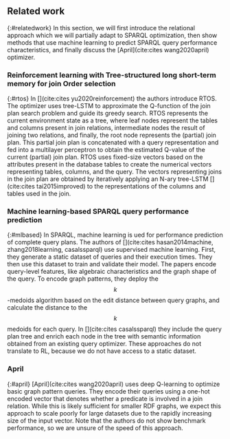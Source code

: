 ## Related work
{:#relatedwork}
In this section, we will first introduce the relational approach which we will partially adapt to SPARQL optimization, then show methods that use machine learning to predict SPARQL query performance characteristics, and finally discuss the [April](cite:cites wang2020april) optimizer.

### Reinforcement learning with Tree-structured long short-term memory for join Order selection
{:#rtos}
In [](cite:cites yu2020reinforcement) the authors introduce RTOS. The optimizer uses tree-LSTM to approximate the Q-function of the join plan search problem and guide its greedy search. RTOS represents the current environment state as a tree, where leaf nodes represent the tables and columns present in join relations, intermediate nodes the result of joining two relations, and finally, the root node represents the (partial) join plan. This partial join plan is concatenated with a query representation and fed into a multilayer perceptron to obtain the estimated Q-value of the current (partial) join plan. RTOS uses fixed-size vectors based on the attributes present in the database tables to create the numerical vectors representing tables, columns, and the query. The vectors representing joins in the join plan are obtained by iteratively applying an N-ary tree-LSTM [](cite:cites tai2015improved) to the representations of the columns and tables used in the join. 

### Machine learning-based SPARQL query performance prediction
{:#mlbased}
In SPARQL, machine learning is ued for performance prediction of complete query plans. The authors of [](cite:cites hasan2014machine, zhang2018learning, casalssparql) use supervised machine learning. First, they generate a static dataset of queries and their execution times. They then use this dataset to train and validate their model. 
The papers encode query-level features, like algebraic characteristics and the graph shape of the query. To encode graph patterns, they deploy the $$k$$-medoids algorithm based on the edit distance between query graphs, and calculate the distance to the $$k$$ medoids for each query. In [](cite:cites casalssparql) they include the query plan tree and enrich each node in the tree with semantic information obtained from an existing query optimizer. These approaches do not translate to RL, because we do not have access to a static dataset.

### April
{:#april}
[April](cite:cites wang2020april) uses deep Q-learning to optimize basic graph pattern queries. They encode their queries using a one-hot encoded vector that denotes whether a predicate is involved in a join relation. While this is likely sufficient for smaller RDF graphs, we expect this approach to scale poorly for large datasets due to the rapidly increasing size of the input vector. Note that the authors do not show benchmark performance, so we are unsure of the speed of this approach.
